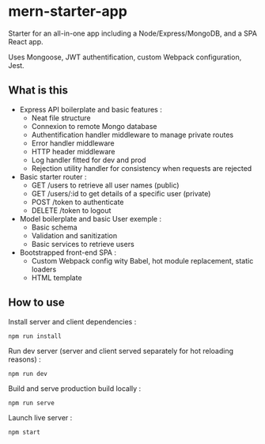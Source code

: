 # mern-starter-app
Starter for an all-in-one app including a Node/Express/MongoDB, and a SPA React app. 

Uses Mongoose, JWT authentification, custom Webpack configuration, Jest.

## What is this
- Express API boilerplate and basic features :
  - Neat file structure
  - Connexion to remote Mongo database
  - Authentification handler middleware to manage private routes
  - Error handler middleware
  - HTTP header middleware
  - Log handler fitted for dev and prod
  - Rejection utility handler for consistency when requests are rejected
- Basic starter router :
  - GET /users to retrieve all user names (public)
  - GET /users/:id to get details of a specific user (private)
  - POST /token to authenticate
  - DELETE /token to logout
- Model boilerplate and basic User exemple :
  - Basic schema
  - Validation and sanitization
  - Basic services to retrieve users
- Bootstrapped front-end SPA :
  - Custom Webpack config wity Babel, hot module replacement, static loaders
  - HTML template

## How to use
Install server and client dependencies :
```
npm run install
```

Run dev server (server and client served separately for hot reloading reasons) :
```
npm run dev
```

Build and serve production build locally :
```
npm run serve
```

Launch live server :
```
npm start
```
